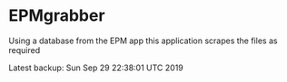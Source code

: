 # EPMgrabber
Using a database from the EPM app this application scrapes the files as required


Latest backup: Sun Sep 29 22:38:01 UTC 2019
